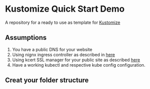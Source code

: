 # Kustomize Quick Start Demo

A repository for a ready to use as template for [Kustomize](https://www.kustomize.io)  

## Assumptions 

1. You have a public DNS for your website
1. Using nignx ingress controller as described in [here](https://github.com/agileguru/gke_nginx_kcert_quick_start)
1. Using kcert SSL manager for your public site as described [here](https://github.com/agileguru/gke_nginx_kcert_quick_start)
1. Have a working kubectl and respective kube config configuration. 

## Creat your folder structure

